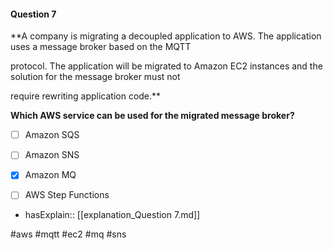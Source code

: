#### Question  7


**A company is migrating a decoupled application to AWS. The application uses a message broker based on the MQTT

protocol. The application will be migrated to Amazon EC2 instances and the solution for the message broker must not

require rewriting application code.**


**Which AWS service can be used for the migrated message broker?**


- [ ] Amazon SQS


- [ ] Amazon SNS


- [x] Amazon MQ


- [ ] AWS Step Functions



- hasExplain:: [[explanation_Question  7.md]]

#aws #mqtt #ec2 #mq #sns 